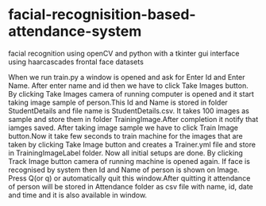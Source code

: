 # facial-recognisition-based-attendance-system
facial recognition using openCV and python with a tkinter gui interface using haarcascades frontal face datasets


When we run train.py a window is opened and ask for Enter Id and Enter Name. After enter name and id then we have to click Take Images button. By clicking Take Images camera of running computer is opened and it start taking image sample of person.This Id and Name is stored in folder StudentDetails and file name is StudentDetails.csv. It takes 100 images as sample and store them in folder TrainingImage.After completion it notify that iamges saved. After taking image sample we have to click Train Image button.Now it take few seconds to train machine for the images that are taken by clicking Take Image button and creates a Trainer.yml file and store in TrainingImageLabel folder. Now all initial setups are done. By clicking Track Image button camera of running machine is opened again. If face is recognised by system then Id and Name of person is shown on Image. Press Q(or q) or automatically quit this window.After quitting it attendance of person will be stored in Attendance folder as csv file with name, id, date and time and it is also available in window.
